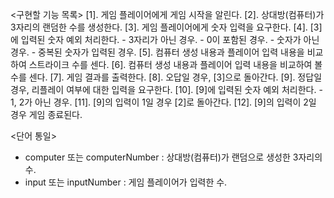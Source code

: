 <구현할 기능 목록>
[1]. 게임 플레이어에게 게임 시작을 알린다.
[2]. 상대방(컴퓨터)가 3자리의 랜덤한 수를 생성한다.
[3]. 게임 플레이어에게 숫자 입력을 요구한다.
[4]. [3]에 입력된 숫자 예외 처리한다.
    - 3자리가 아닌 경우.
    - 0이 포함된 경우.
    - 숫자가 아닌 경우.
    - 중복된 숫자가 입력된 경우.
[5]. 컴퓨터 생성 내용과 플레이어 입력 내용을 비교하여 스트라이크 수를 센다.
[6]. 컴퓨터 생성 내용과 플레이어 입력 내용을 비교하여 볼 수를 센다.
[7]. 게임 결과를 출력한다.
[8]. 오답일 경우, [3]으로 돌아간다.
[9]. 정답일 경우, 리플레이 여부에 대한 입력을 요구한다.
[10]. [9]에 입력된 숫자 예외 처리한다.
    - 1, 2가 아닌 경우.
[11]. [9]의 입력이 1일 경우 [2]로 돌아간다.
[12]. [9]의 입력이 2일 경우 게임 종료된다.

<단어 통일>
- computer 또는 computerNumber : 상대방(컴퓨터)가 랜덤으로 생성한 3자리의 수.
- input 또는 inputNumber : 게임 플레이어가 입력한 수.
